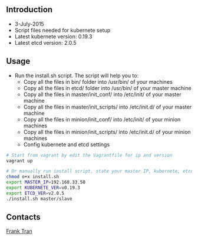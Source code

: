 ## Introduction
- 3-July-2015
- Script files needed for kubernete setup
- Latest kubernete version: 0.19.3
- Latest etcd version: 2.0.5

## Usage
- Run the install.sh script. The script will help you to:
	- Copy all the files in bin/ folder into /usr/bin/ of your machines
	- Copy all the files in etcd/ folder into /usr/bin/ of your master machine
	- Copy all the files in master/init_conf/ into /etc/init/ of your master machine
	- Copy all the files in master/init_scripts/ into /etc/init.d/ of your master machine
	- Copy all the files in minion/init_conf/ into /etc/init/ of your minion machines
	- Copy all the files in minion/init_scripts/ into /etc/init.d/ of your minion machines
	- Config kubernete and etcd settings

```sh
# Start from vagrant by edit the Vagrantfile for ip and version
vagrant up

# Or manually run install script, state your master IP, kubernete, etcd version and type of machine (master/slave)
chmod o+x install.sh
export MASTER_IP=192.168.33.50
export KUBERNETE_VER=v0.19.3
export ETCD_VER=v2.0.5
./install.sh master/slave
```

## Contacts
[Frank Tran](https://github.com/anhcuong)
